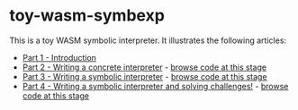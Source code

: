 # toy-wasm-symbexp

This is a toy WASM symbolic interpreter. It illustrates the following articles:

 * [Part 1 - Introduction](https://www.synacktiv.com/en/publications/writing-a-toy-symbolic-interpreter-and-solving-challenges-part-1)
 * [Part 2 - Writing a concrete interpreter](https://www.synacktiv.com/en/publications/writing-a-toy-symbolic-interpreter-and-solving-challenges-part-2) - [browse code at this stage](https://github.com/synacktiv/toy-wasm-symbexp/tree/part2)
 * [Part 3 - Writing a symbolic interpreter](https://www.synacktiv.com/en/publications/writing-a-toy-symbolic-interpreter-and-solving-challenges-part-3) - [browse code at this stage](https://github.com/synacktiv/toy-wasm-symbexp/tree/part3)
 * [Part 4 - Writing a symbolic interpreter and solving challenges!](https://www.synacktiv.com/en/publications/writing-a-toy-symbolic-interpreter-and-solving-challenges-part-4) - [browse code at this stage](https://github.com/synacktiv/toy-wasm-symbexp/tree/part4)
